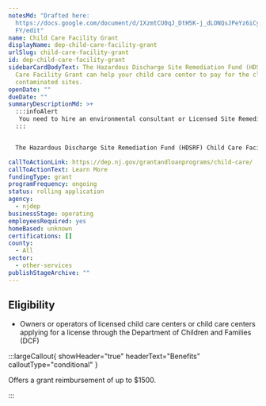 ```yaml
---
notesMd: "Drafted here:
  https://docs.google.com/document/d/1XzmtCU0qJ_DtH5K-j_dLONQsJPeYz6iCyJumQLKDu\
  FY/edit"
name: Child Care Facility Grant
displayName: dep-child-care-facility-grant
urlSlug: child-care-facility-grant
id: dep-child-care-facility-grant
sidebarCardBodyText: The Hazardous Discharge Site Remediation Fund (HDSRF) Child
  Care Facility Grant can help your child care center to pay for the cleanup of
  contaminated sites.
openDate: ""
dueDate: ""
summaryDescriptionMd: >+
  :::infoAlert
   You need to hire an environmental consultant or Licensed Site Remediation Professional to complete a [Preliminary Assessment Report](https://dep.nj.gov/wp-content/uploads/srp/preliminary_assessment_report_ins_online.pdf?version_1_3).
  :::


  The Hazardous Discharge Site Remediation Fund (HDSRF) Child Care Facility Grant provides reimbursement to your child care center for the cleanup of contaminated sites.

callToActionLink: https://dep.nj.gov/grantandloanprograms/child-care/
callToActionText: Learn More
fundingType: grant
programFrequency: ongoing
status: rolling application
agency:
  - njdep
businessStage: operating
employeesRequired: yes
homeBased: unknown
certifications: []
county:
  - All
sector:
  - other-services
publishStageArchive: ""
---
```


## Eligibility

- Owners or operators of licensed child care centers or child care centers applying for a license through the Department of Children and Families (DCF)

:::largeCallout{ showHeader="true" headerText="Benefits" calloutType="conditional" }

Offers a grant reimbursement of up to $1500.

:::
